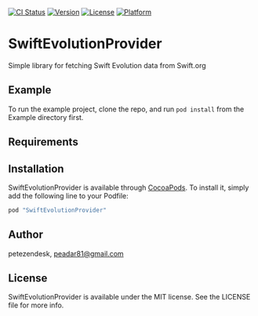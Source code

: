 [![CI Status](http://img.shields.io/travis/petezendesk/SwiftEvolutionProvider.svg?style=flat)](https://travis-ci.org/petezendesk/SwiftEvolutionProvider)
[![Version](https://img.shields.io/cocoapods/v/SwiftEvolutionProvider.svg?style=flat)](http://cocoapods.org/pods/SwiftEvolutionProvider)
[![License](https://img.shields.io/cocoapods/l/SwiftEvolutionProvider.svg?style=flat)](http://cocoapods.org/pods/SwiftEvolutionProvider)
[![Platform](https://img.shields.io/cocoapods/p/SwiftEvolutionProvider.svg?style=flat)](http://cocoapods.org/pods/SwiftEvolutionProvider)

# SwiftEvolutionProvider

Simple library for fetching Swift Evolution data from Swift.org

## Example

To run the example project, clone the repo, and run `pod install` from the Example directory first.

## Requirements

## Installation

SwiftEvolutionProvider is available through [CocoaPods](http://cocoapods.org). To install
it, simply add the following line to your Podfile:

```ruby
pod "SwiftEvolutionProvider"
```

## Author

petezendesk, peadar81@gmail.com

## License

SwiftEvolutionProvider is available under the MIT license. See the LICENSE file for more info.
